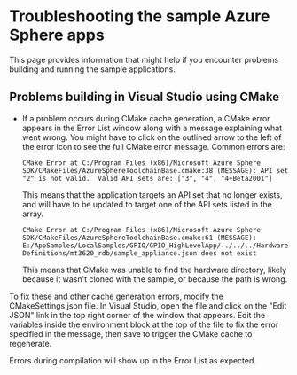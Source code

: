 # Troubleshooting the sample Azure Sphere apps

This page provides information that might help if you encounter problems building and running the sample applications.

## Problems building in Visual Studio using CMake

- If a problem occurs during CMake cache generation, a CMake error appears in the Error List window along with a message explaining what went wrong. You might have to click on the outlined arrow to the left of the error icon to see the full CMake error message. Common errors are:

   `CMake Error at C:/Program Files (x86)/Microsoft Azure Sphere SDK/CMakeFiles/AzureSphereToolchainBase.cmake:38 (MESSAGE): API set "2" is not valid.  Valid API sets are: ["3", "4", "4+Beta2001"]`

   This means that the application targets an API set that no longer exists, and will have to be updated to target one of the API sets listed in the array.

   `CMake Error at C:/Program Files (x86)/Microsoft Azure Sphere SDK/CMakeFiles/AzureSphereToolchainBase.cmake:61 (MESSAGE): E:/AppSamples/LocalSamples/GPIO/GPIO_HighLevelApp/../../../HardwareDefinitions/mt3620_rdb/sample_appliance.json does not exist`

   This means that CMake was unable to find the hardware directory, likely because it wasn't cloned with the sample, or because the path is wrong.

To fix these and other cache generation errors, modify the CMakeSettings.json file. In Visual Studio, open the file and click on the "Edit JSON" link in the top right corner of the window that appears. Edit the variables inside the environment block at the top of the file to fix the error specified in the message, then save to trigger the CMake cache to regenerate.

Errors during compilation will show up in the Error List as expected.
